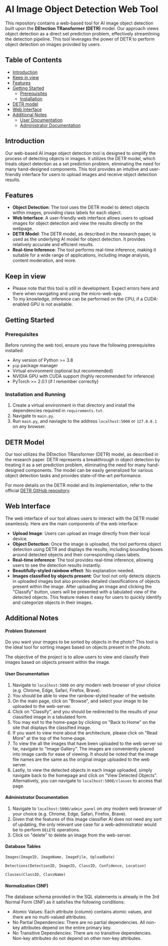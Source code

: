 # AI Image Object Detection Web Tool

This repository contains a web-based tool for AI image object detection built upon the **DEtection TRansformer (DETR)** model. Our approach views object detection as a direct set prediction problem, effectively streamlining the detection pipeline. This tool leverages the power of DETR to perform object detection on images provided by users.

## Table of Contents
- [Introduction](#introduction)
- [Keep in view](#keep-in-view)
- [Features](#features)
- [Getting Started](#getting-started)
  - [Prerequisites](#prerequisites)
  - [Installation](#installation)
- [DETR model](#detr-model)
- [Web Interface](#web-interface)
- [Additional Notes](#additional-notes)
  - [User Documentation](#user-documentation)
  - [Administrator Documentation](#administrator-documentation)



## Introduction
Our web-based AI image object detection tool is designed to simplify the process of detecting objects in images. It utilizes the DETR model, which treats object detection as a set prediction problem, eliminating the need for many hand-designed components. This tool provides an intuitive and user-friendly interface for users to upload images and receive object detection results.

## Features
- **Object Detection**: The tool uses the DETR model to detect objects within images, providing class labels for each object.
- **Web Interface**: A user-friendly web interface allows users to upload images for object detection and view the results directly on the webpage.
- **DETR Model**: The DETR model, as described in the research paper, is used as the underlying AI model for object detection. It provides relatively accurate and efficient results.
- **Real-time Inference**: The tool performs real-time inference, making it suitable for a wide range of applications, including image analysis, content moderation, and more.

## Keep in view
- Please note that this tool is still in development. Expect errors here and there when navigating and using the micro-web-app. 
- To my knowledge, inference can be performed on the CPU, if a CUDA-enabled GPU is not available.

## Getting Started

### Prerequisites
Before running the web tool, ensure you have the following prerequisites installed:
- Any version of Python >= 3.8
- `pip` package manager
- Virtual environment (optional but recommended)
- NVIDIA GPU with CUDA support (highly recommended for inference)
- PyTorch >= 2.0.1 (if I remember correctly)

### Installation and Running
1. Create a virtual environment in that directory and install the dependencies required in `requirements.txt`.
2. Navigate to `main.py`.
3. Run `main.py`, and naviagte to the address `localhost:5000` or `127.0.0.1` on any browser. 

## DETR Model
Our tool utilizes the DEtection TRansformer (DETR) model, as described in the research paper. DETR represents a breakthrough in object detection by treating it as a set prediction problem, eliminating the need for many hand-designed components. The model can be easily generalized for various object detection tasks and provides state-of-the-art performance.

For more details on the DETR model and its implementation, refer to the official [DETR GitHub repository](https://github.com/facebookresearch/detr).

## Web Interface
The web interface of our tool allows users to interact with the DETR model seamlessly. Here are the main components of the web interface:

- **Upload Image**: Users can upload an image directly from their local device.
- **Object Detection**: Once the image is uploaded, the tool performs object detection using DETR and displays the results, including bounding boxes around detected objects and their corresponding class labels.
- **Real-time inference**: The tool provides real-time inference, allowing users to see the detection results instantly.
- **Beautifully-styled rainbow effect**: No explanation needed. 
- **Images classified by objects present**: Our tool not only detects objects in uploaded images but also provides detailed classifications of objects present within the image. After uploading an image and clicking the "Classify" button, users will be presented with a tabulated view of the detected objects. This feature makes it easy for users to quickly identify and categorize objects in their images.


## Additional Notes 

#### Problem Statement
Do you want your images to be sorted by objects in the photo? This tool is the ideal tool for sorting images based on objects present in the photo. 

The objective of the project is to allow users to view and classify their images based on objects present within the image. 

#### User Documentation 
1. Navigate to `localhost:5000` on _any_ modern web browser of your choice (e.g. Chrome, Edge, Safari, Firefox, Brave).
2. You should be able to view the rainbow-styled header of the website. 
3. On the main page, click on "Browse", and select your image to be uploaded to the web-server.
4. Click on "Classify", and you should be redirected to the results of your classified image in a tabulated form.
5. You may exit to the home-page by clicking on "Back to Home" on the site that displays the classified image.
6. If you want to view more about the architecture, please click on "Read More" at the top of the home-page. 
7. To view the all the images that have been uploaded to the web server so far, navigate to "Image Gallery". The images are conveniently placed into image cards for ease of viewing. It should be noted that the image file names are the same as the original image uploaded to the web server. 
8. Lastly, to view the detected objects in each image uploaded, simply navigate back to the homepage and click on "View Detected Objects". Alternatively, you can navigate to `localhost:5000/classes` to access that page. 

#### Administrator Documentation
1. Navigate to `localhost:5000/admin_panel` on _any_ modern web browser of your choice (e.g. Chrome, Edge, Safari, Firefox, Brave). 
2. Given that the features of this image classifier AI does not need any sort of updating, the only relevant use case for a web-administrator would be to perform `DELETE` operations.
3. Click on "delete" to delete an image from the web-server. 

#### Database Tables
`Images(ImageID, ImageName, ImageFile, UploadDate)`

`Detections(DetectionID, ImageID, ClassID, Confidence, Location)`

`Classes(ClassID, ClassName)`

#### Normalization (3NF)
The database schema provided in the SQL statements is already in the 3rd Normal Form (3NF) as it satisfies the following conditions:
- Atomic Values: Each attribute (column) contains atomic values, and there are no multi-valued attributes.
- No Partial Dependencies: There are no partial dependencies. All non-key attributes depend on the entire primary key.
- No Transitive Dependencies: There are no transitive dependencies. Non-key attributes do not depend on other non-key attributes.

